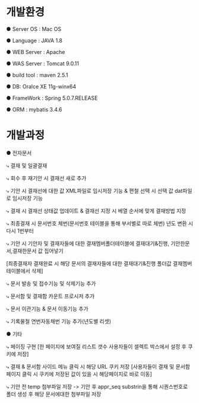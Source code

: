# 개발환경
● Server OS : Mac OS

● Language : JAVA 1.8

● WEB Server : Apache 

● WAS Server : Tomcat 9.0.11

● build tool : maven 2.5.1

● DB: Oralce XE 11g-winx64

● FrameWork : Spring 5.0.7.RELEASE

● ORM : mybatis 3.4.6

# 개발과정
● 전자문서

⤷ 결재 및 일괄결재

⤷ 회수 후 재기안 시 결재선 새로 추가

⤷ 기안 시 결재선에 대한 값 XML파일로 임시저장 기능 & 편철 선택 시 선택 값 dat파일로 임시저장 기능

⤷ 결재 시 결재선 상태값 업데이트 & 결재선 지정 시 베열 순서에 맞게 결재방법 지정

⤷ 최종결재 시 문서번호 체번(문서번호 테이블을 통해 부서별로 따로 체번) 년도 변환 시 다시 1번부터

⤷ 기안 시 기안자 및 결재자들에 대한 결재멤버폴더테이블에 결재대기&진행, 기안한문서,결재한문서 값 집어넣기

[최종결재자 결재완료 시 해당 문서의 결재자들에 대한 결재대기&진행 폴더값 결재멤버테이블에서 삭제]

⤷ 문서 발송 및 접수기능 및 삭제기능 추가

⤷ 문서함 및 결재함 카운트 프로시저 추가

⤷ 문서 이관기능 & 문서 이동기능 추가

⤷ 기록물철 연번자동채번 기능 추가(년도별 리셋)



● 기타

⤷ 페이징 구현 [한 페이지에 보여질 리스트 갯수 사용자들이 셀렉트 박스에서 설정 후 쿠키에 저장]

⤷ 결재 & 문서함 사이드 메뉴 클릭 시 해당 URL 쿠키 저장 [사용자들이 결재 및 문서함 페이지 클릭 시 쿠키에 저장된 값이 있을 시 해당페이지로 바로 이동]

⤷ 기안 전 temp 첨부파일 저장 -> 기안 후 appr_seq substrin을 통해 시퀀스번호로 폴더 생성 후 해당 문서에대한 첨부파일 저장
